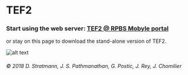 # TEF2
### Start using the web server: [TEF2 @ RPBS Mobyle portal](http://mobyle.rpbs.univ-paris-diderot.fr/cgi-bin/portal.py?form=TEF#forms::TEF "TEF2 web server")

or stay on this page to download the stand-alone version of TEF2.

![alt text][logo]

[logo]: https://github.com/bibip-impmc/tef2/blob/master/tef2.png




###### © 2018 D. Stratmann, J. S. Pathmanathan, G. Postic, J. Rey, J. Chomilier
